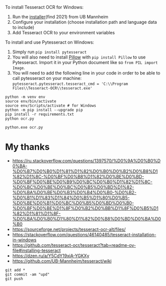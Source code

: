 
To install Tesseract OCR for Windows:

 1. Run the [installer](https://digi.bib.uni-mannheim.de/tesseract/)(find 2021) from UB Mannheim
 2. Configure your installation (choose installation path and language data to include)
 3. Add Tesseract OCR to your environment variables

To install and use Pytesseract on Windows:
 1. Simply run `pip install pytesseract`
 2. You will also need to install [Pillow](https://pypi.org/project/Pillow/) with `pip install Pillow` to use Pytesseract. Import it in your Python document like so `from PIL import Image`.
 3. You will need to add the following line in your code in order to be able to call pytesseract on your machine: `pytesseract.pytesseract.tesseract_cmd = 'C:\\Program Files\\Tesseract-OCR\\tesseract.exe'`

```
python -m venv env
source env/bin/activate
source env/Scripts/activate # for Windows
python -m pip install --upgrade pip
pip install -r requirements.txt
python ocr.py
```

```
python.exe ocr.py
```
# My thanks

- https://ru.stackoverflow.com/questions/1397570/%D0%9A%D0%B0%D0%BA-%D0%B7%D0%B0%D1%81%D1%82%D0%B0%D0%B2%D0%B8%D1%82%D1%8C-%D0%BF%D0%B8%D1%82%D0%BE%D0%BD-%D0%BF%D0%BE%D0%B9%D0%BC%D0%B0%D1%82%D1%8C-%D0%BC%D0%BE%D0%BC%D0%B5%D0%BD%D1%82-%D0%BA%D0%BE%D0%B3%D0%B4%D0%B0-%D0%B2-%D0%B1%D1%83%D1%84%D0%B5%D1%80%D0%B5-%D0%BE%D0%B1%D0%BC%D0%B5%D0%BD%D0%B0-%D0%BF%D0%BE%D1%8F%D0%B2%D0%BB%D1%8F%D0%B5%D1%82%D1%81%D1%8F-%D0%BA%D0%B0%D1%80%D1%82%D0%B8%D0%BD%D0%BA%D0%B0
- https://sourceforge.net/projects/tesseract-ocr-alt/files/
- https://stackoverflow.com/questions/46140485/tesseract-installation-in-windows
- https://github.com/tesseract-ocr/tesseract?tab=readme-ov-file#installing-tesseract
- https://dzen.ru/a/Y5CdY19xiA-YGKXy
- https://github.com/UB-Mannheim/tesseract/wiki

```
git add *
git commit -am "upd"
git push
```